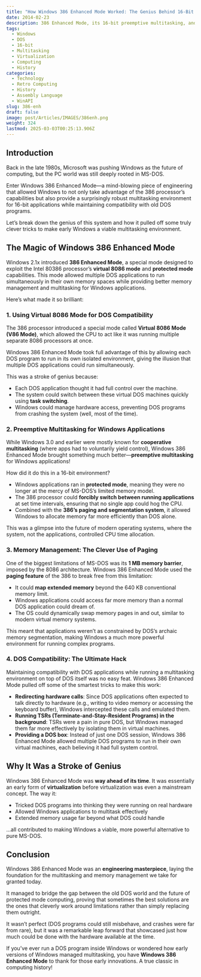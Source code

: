 ```yaml
---
title: "How Windows 386 Enhanced Mode Worked: The Genius Behind 16-Bit Preemptive Multitasking and DOS Compatibility"
date: 2014-02-23
description: 386 Enhanced Mode, its 16-bit preemptive multitasking, and how DOS compatibility was brilliantly achieved.
tags:
  - Windows
  - DOS
  - 16-bit
  - Multitasking
  - Virtualization
  - Computing
  - History
categories:
  - Technology
  - Retro Computing
  - History
  - Assembly Language
  - WinAPI
slug: 386-enh
draft: false
image: post/Articles/IMAGES/386enh.png
weight: 324
lastmod: 2025-03-03T00:25:13.906Z
---
```

## Introduction

Back in the late 1980s, Microsoft was pushing Windows as the future of computing, but the PC world was still deeply rooted in MS-DOS.

Enter Windows 386 Enhanced Mode—a mind-blowing piece of engineering that allowed Windows to not only take advantage of the 386 processor’s capabilities but also provide a surprisingly robust multitasking environment for 16-bit applications while maintaining compatibility with old DOS programs.

Let’s break down the genius of this system and how it pulled off some truly clever tricks to make early Windows a viable multitasking environment.

## The Magic of Windows 386 Enhanced Mode

Windows 2.1x introduced **386 Enhanced Mode**, a special mode designed to exploit the Intel 80386 processor’s **virtual 8086 mode** and **protected mode** capabilities. This mode allowed multiple DOS applications to run simultaneously in their own memory spaces while providing better memory management and multitasking for Windows applications.

Here’s what made it so brilliant:

### 1. **Using Virtual 8086 Mode for DOS Compatibility**

The 386 processor introduced a special mode called **Virtual 8086 Mode (V86 Mode)**, which allowed the CPU to act like it was running multiple separate 8086 processors at once.

Windows 386 Enhanced Mode took full advantage of this by allowing each DOS program to run in its own isolated environment, giving the illusion that multiple DOS applications could run simultaneously.

This was a stroke of genius because:

* Each DOS application thought it had full control over the machine.
* The system could switch between these virtual DOS machines quickly using **task switching**.
* Windows could manage hardware access, preventing DOS programs from crashing the system (well, most of the time).

### 2. **Preemptive Multitasking for Windows Applications**

While Windows 3.0 and earlier were mostly known for **cooperative multitasking** (where apps had to voluntarily yield control), Windows 386 Enhanced Mode brought something much better—**preemptive multitasking** for Windows applications!

How did it do this in a 16-bit environment?

* Windows applications ran in **protected mode**, meaning they were no longer at the mercy of MS-DOS’s limited memory model.
* The 386 processor could **forcibly switch between running applications** at set time intervals, ensuring that no single app could hog the CPU.
* Combined with the **386’s paging and segmentation system**, it allowed Windows to allocate memory far more efficiently than DOS alone.

This was a glimpse into the future of modern operating systems, where the system, not the applications, controlled CPU time allocation.

### 3. **Memory Management: The Clever Use of Paging**

One of the biggest limitations of MS-DOS was its **1 MB memory barrier**, imposed by the 8086 architecture. Windows 386 Enhanced Mode used the **paging feature** of the 386 to break free from this limitation:

* It could **map extended memory** beyond the 640 KB conventional memory limit.
* Windows applications could access far more memory than a normal DOS application could dream of.
* The OS could dynamically swap memory pages in and out, similar to modern virtual memory systems.

This meant that applications weren’t as constrained by DOS’s archaic memory segmentation, making Windows a much more powerful environment for running complex programs.

### 4. **DOS Compatibility: The Ultimate Hack**

Maintaining compatibility with DOS applications while running a multitasking environment on top of DOS itself was no easy feat. Windows 386 Enhanced Mode pulled off some of the smartest tricks to make this work:

* **Redirecting hardware calls**: Since DOS applications often expected to talk directly to hardware (e.g., writing to video memory or accessing the keyboard buffer), Windows intercepted these calls and emulated them.
* **Running TSRs (Terminate-and-Stay-Resident Programs) in the background**: TSRs were a pain in pure DOS, but Windows managed them far more effectively by isolating them in virtual machines.
* **Providing a DOS box**: Instead of just one DOS session, Windows 386 Enhanced Mode allowed multiple DOS programs to run in their own virtual machines, each believing it had full system control.

## Why It Was a Stroke of Genius

Windows 386 Enhanced Mode was **way ahead of its time**. It was essentially an early form of **virtualization** before virtualization was even a mainstream concept. The way it:

* Tricked DOS programs into thinking they were running on real hardware
* Allowed Windows applications to multitask effectively
* Extended memory usage far beyond what DOS could handle

…all contributed to making Windows a viable, more powerful alternative to pure MS-DOS.

## Conclusion

Windows 386 Enhanced Mode was an **engineering masterpiece**, laying the foundation for the multitasking and memory management we take for granted today.

It managed to bridge the gap between the old DOS world and the future of protected mode computing, proving that sometimes the best solutions are the ones that cleverly work around limitations rather than simply replacing them outright.

It wasn’t perfect (DOS programs could still misbehave, and crashes were far from rare), but it was a remarkable leap forward that showcased just how much could be done with the hardware available at the time.

If you’ve ever run a DOS program inside Windows or wondered how early versions of Windows managed multitasking, you have **Windows 386 Enhanced Mode** to thank for those early innovations. A true classic in computing history!
